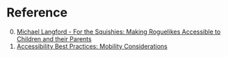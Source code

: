 # Reference

0. [Michael Langford - For the Squishies: Making Roguelikes Accessible to Children and their Parents](https://www.youtube.com/watch?v=wPN5bPxWXm8)
0. [Accessibility Best Practices: Mobility Considerations](https://www.youtube.com/watch?v=-XBjj69-uK0)

